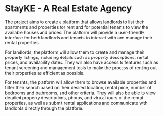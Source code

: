 # StayKE - A Real Estate Agency
The project aims to create a platform that allows landlords to list their apartments and properties for rent and for potential tenants to view the available houses and prices. The platform will provide a user-friendly interface for both landlords and tenants to interact with and manage their rental properties.

For landlords, the platform will allow them to create and manage their property listings, including details such as property descriptions, rental prices, and availability dates. They will also have access to features such as tenant screening and management tools to make the process of renting out their properties as efficient as possible.

For tenants, the platform will allow them to browse available properties and filter their search based on their desired location, rental price, number of bedrooms and bathrooms, and other criteria. They will also be able to view detailed property descriptions, photos, and virtual tours of the rental properties, as well as submit rental applications and communicate with landlords directly through the platform.
